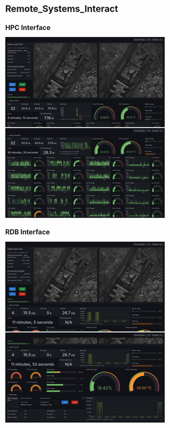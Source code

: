 # Remote_Systems_Interact

## HPC Interface
![HPC GUI 1](GUI_HPC_1.png)
![HPC GUI 2](GUI_HPC_2.png)

## RDB Interface
![RDB GUI 1](GUI_RDB_1.png)
![RDB GUI 2](GUI_RDB_2.png)